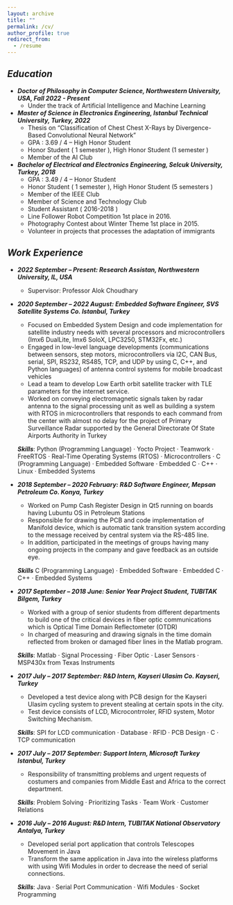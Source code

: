 ```yaml
---
layout: archive
title: ""
permalink: /cv/
author_profile: true
redirect_from:
  - /resume
---
```

<!-- {% include base_path %} -->

***Education***
------

*  ***Doctor of Philosophy in Computer Science, Northwestern University, USA, Fall 2022 - Present*** 
    * Under the track of Artificial Intelligence and Machine Learning
* ***Master of Science in Electronics Engineering, Istanbul Technical University, Turkey, 2022***
    * Thesis on “Classification of Chest Chest X-Rays by Divergence-Based Convolutional Neural Network”
    * GPA : 3.69 / 4 – High Honor Student
    * Honor Student ( 1 semester ), High Honor Student (1 semester )
    * Member of the AI Club 
* ***Bachelor of Electrical and Electronics Engineering, Selcuk University, Turkey, 2018***
    * GPA : 3.49 / 4 – Honor Student
    * Honor Student ( 1 semester ), High Honor Student (5 semesters )
    * Member of the IEEE Club
    * Member of Science and Technology Club
    * Student Assistant ( 2016-2018 )
    * Line Follower Robot Competition 1st place in 2016.
    * Photography Contest about Winter Theme 1st place in 2015.
    * Volunteer in projects that processes the adaptation of immigrants

***Work Experience***
------

* ***2022 September – Present: Research Assistan, Northwestern University, IL, USA***
  * Supervisor: Professor Alok Choudhary
* ***2020 September – 2022 August: Embedded Software Engineer, SVS Satellite Systems Co. Istanbul, Turkey***
  * Focused on Embedded System Design and code implementation for satellite industry needs with several processors and microcontrollers (Imx6 DualLite, Imx6 SoloX, LPC3250, STM32Fx, etc.)
  * Engaged in low-level language developments (communications between sensors, step motors, microcontrollers via I2C, CAN Bus, serial, SPI, RS232, RS485, TCP, and UDP by using C, C++, and Python languages) of antenna control systems for mobile broadcast vehicles
  * Lead a team to develop Low Earth orbit satellite tracker with TLE parameters for the internet service.
  * Worked on conveying electromagnetic signals taken by radar antenna to the signal processing unit as well as building a system with RTOS in microcontrollers that responds to each command from the center with almost no delay for the project of Primary Surveillance Radar supported by the General Directorate Of State Airports Authority in Turkey

  ***Skills***: Python (Programming Language) · Yocto Project · Teamwork · FreeRTOS · Real-Time Operating Systems (RTOS) · Microcontrollers · C (Programming Language) · Embedded Software · Embedded C · C++ · Linux · Embedded Systems
* ***2018 September – 2020 February: R&D Software Engineer, Mepsan Petroleum Co. Konya, Turkey***
  * Worked on Pump Cash Register Design in Qt5 running on boards having Lubuntu OS in Petroleum Stations
  * Responsible for drawing the PCB and code implementation of Manifold device, which is automatic tank transition system according to the message received by central system via the RS-485 line.
  * In addition, participated in the meetings of groups having many ongoing projects in the company and gave feedback as an outside eye.

  ***Skills*** C (Programming Language) · Embedded Software · Embedded C · C++ · Embedded Systems
* ***2017 September – 2018 June: Senior Year Project Student, TUBITAK Bilgem, Turkey***
  * Worked with a group of senior students from different departments to build one of the critical devices in fiber optic communications which is Optical Time Domain Reflectometer (OTDR)
  * In charged of measuring and drawing signals in the time domain reflected from broken or damaged fiber lines in the Matlab program.

  ***Skills***: Matlab · Signal Processing · Fiber Optic · Laser Sensors · MSP430x from Texas Instruments
* ***2017 July – 2017 September: R&D Intern, Kayseri Ulasim Co. Kayseri, Turkey***
  * Developed a test device along with PCB design for the Kayseri Ulasim cycling system to prevent stealing at certain spots in the city.
  * Test device consists of LCD, Microcontrroler, RFID system, Motor Switching Mechanism.

  ***Skills***: SPI for LCD communication · Database · RFID · PCB Design · C · TCP communication
* ***2017 July – 2017 September: Support Intern, Microsoft Turkey Istanbul, Turkey***
  * Responsibility of transmitting problems and urgent requests of costumers and companies from Middle East and Africa to the correct department.

  ***Skills***: Problem Solving · Prioritizing Tasks · Team Work · Customer Relations
* ***2016 July – 2016 August: R&D Intern, TUBITAK National Observatory Antalya, Turkey***
  * Developed serial port application that controls Telescopes Movement in Java
  * Transform the same application in Java into the wireless platforms with using Wifi Modules in order to decrease the need of serial connections.

  ***Skills***: Java · Serial Port Communication · Wifi Modules · Socket Programming


<!-- Skills
======
* Skill 1
* Skill 2
  * Sub-skill 2.1
  * Sub-skill 2.2
  * Sub-skill 2.3
* Skill 3

Publications
======
  <ul>{% for post in site.publications %}
    {% include archive-single-cv.html %}
  {% endfor %}</ul>
  
Talks
======
  <ul>{% for post in site.talks %}
    {% include archive-single-talk-cv.html %}
  {% endfor %}</ul>
  
Teaching
======
  <ul>{% for post in site.teaching %}
    {% include archive-single-cv.html %}
  {% endfor %}</ul>
  
Service and leadership
======
* Currently signed in to 43 different slack teams -->
